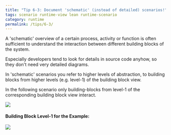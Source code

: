 ```yaml
---
title: "Tip 6-3: Document 'schematic' (instead of detailed) scenarios!"
tags: scenario runtime-view lean runtime-scenario
category: runtime
permalink: /tips/6-3/
---
```


A 'schematic' overview of a certain process, activity or function is often
sufficient to understand the interaction between different building blocks
of the system.

Especially developers tend to look for details in source code anyhow, so
they don't need very detailed diagrams.

In 'schematic' scenarios you refer to higher levels of abstraction, to
building blocks from higher levels (e.g. level-1) of the building block view.

In the following scenario only building-blocks from level-1 of the
corresponding building block view interact.

![]({{site.imageurl}}/07-schematic-sequence.png)

#### Building Block Level-1 for the Example:

![]({{site.imageurl}}/07-level-1-for-schematic-sequence.png)
